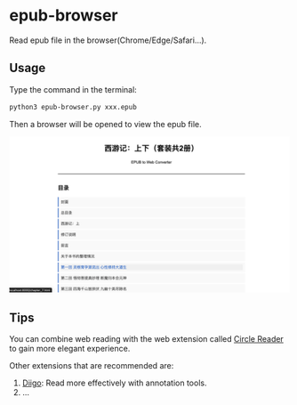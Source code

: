 # epub-browser

Read epub file in the browser(Chrome/Edge/Safari...).

## Usage

Type the command in the terminal:

```bash
python3 epub-browser.py xxx.epub
```

Then a browser will be opened to view the epub file.

![epub on web](assets/test1.png)

## Tips

You can combine web reading with the web extension called [Circle Reader](https://circlereader.com/) to gain more elegant experience.

Other extensions that are recommended are:

1. [Diigo](https://www.diigo.com/): Read more effectively with annotation tools.
2. ...
